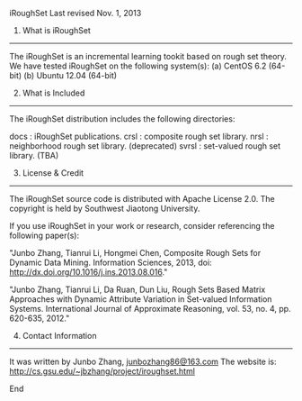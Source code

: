 iRoughSet
Last revised Nov. 1, 2013

1. What is iRoughSet
---------------------

The iRoughSet is an incremental learning tookit based on rough set theory.
We have tested iRoughSet on the following system(s):
(a) CentOS 6.2 (64-bit)
(b) Ubuntu 12.04 (64-bit)

2. What is Included
-------------------

The iRoughSet distribution includes the following directories:

docs    : iRoughSet publications.
crsl    : composite rough set library. 
nrsl    : neighborhood rough set library. (deprecated) 
svrsl   : set-valued rough set library. (TBA)

3. License & Credit
-------------------

The iRoughSet source code is distributed with Apache License 2.0. The
copyright is held by Southwest Jiaotong University. 

If you use iRoughSet in your work or research, consider referencing the
following paper(s):

"Junbo Zhang, Tianrui Li, Hongmei Chen,
Composite Rough Sets for Dynamic Data Mining.
Information Sciences, 2013, doi: http://dx.doi.org/10.1016/j.ins.2013.08.016."

"Junbo Zhang, Tianrui Li, Da Ruan, Dun Liu,
Rough Sets Based Matrix Approaches with Dynamic Attribute Variation in 
Set-valued Information Systems. International Journal of Approximate Reasoning, 
vol. 53, no. 4, pp. 620-635, 2012."

4. Contact Information
----------------------

It was written by 
    Junbo Zhang, junbozhang86@163.com
    The website is: http://cs.gsu.edu/~jbzhang/project/iroughset.html

End

